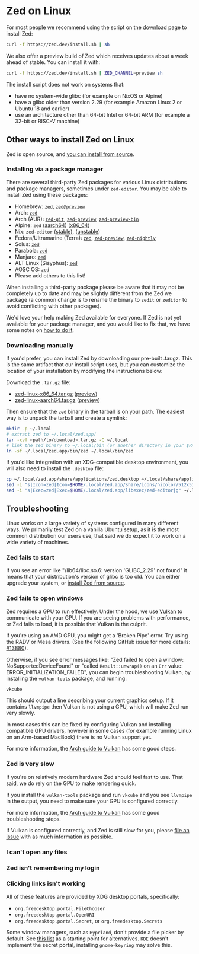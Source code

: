 # Zed on Linux

For most people we recommend using the script on the [download](/download) page to install Zed:

```sh
curl -f https://zed.dev/install.sh | sh
```

We also offer a preview build of Zed which receives updates about a week ahead of stable. You can install it with:

```sh
curl -f https://zed.dev/install.sh | ZED_CHANNEL=preview sh
```

The install script does not work on systems that:
* have no system-wide glibc (for example on NixOS or Alpine)
* have a glibc older than version 2.29 (for example Amazon Linux 2 or Ubuntu 18 and earlier)
* use an architecture other than 64-bit Intel or 64-bit ARM (for example a 32-bit or RISC-V machine)

## Other ways to install Zed on Linux

Zed is open source, and [you can install from source](./development/linux.md).

### Installing via a package manager

There are several third-party Zed packages for various Linux distributions and package managers, sometimes under `zed-editor`. You may be able to install Zed using these packages:

* Homebrew: [`zed`](https://formulae.brew.sh/cask/zed), [`zed@preview`](https://formulae.brew.sh/cask/zed@preview)
* Arch: [`zed`](https://archlinux.org/packages/extra/x86_64/zed/)
* Arch (AUR): [`zed-git`](https://aur.archlinux.org/packages/zed-git), [`zed-preview`](https://aur.archlinux.org/packages/zed-preview),  [`zed-preview-bin`](https://aur.archlinux.org/packages/zed-preview-bin)
* Alpine: `zed` ([aarch64](https://pkgs.alpinelinux.org/package/edge/testing/aarch64/zed)) ([x86_64](https://pkgs.alpinelinux.org/package/edge/testing/x86_64/zed))
* Nix: `zed-editor` ([stable](https://search.nixos.org/packages?show=zed-editor)), ([unstable](https://search.nixos.org/packages?channel=unstable&show=zed-editor))
* Fedora/Ultramarine (Terra): [`zed`](https://github.com/terrapkg/packages/tree/frawhide/anda/devs/zed/stable), [`zed-preview`](https://github.com/terrapkg/packages/tree/frawhide/anda/devs/zed/preview), [`zed-nightly`](https://github.com/terrapkg/packages/tree/frawhide/anda/devs/zed/nightly)
* Solus: [`zed`](https://github.com/getsolus/packages/tree/main/packages/z/zed)
* Parabola: [`zed`](https://www.parabola.nu/packages/extra/x86_64/zed/)
* Manjaro: [`zed`](https://packages.manjaro.org/?query=zed)
* ALT Linux (Sisyphus): [`zed`](https://packages.altlinux.org/en/sisyphus/srpms/zed/)
* AOSC OS: [`zed`](https://packages.aosc.io/packages/zed)
* Please add others to this list!

When installing a third-party package please be aware that it may not be completely up to date and may be slightly different from the Zed we package (a common change is to rename the binary to `zedit` or `zeditor` to avoid conflicting with other packages).

We'd love your help making Zed available for everyone. If Zed is not yet available for your package manager, and you would like to fix that, we have some notes on [how to do it](./development/linux.md#notes-for-packaging-zed).

### Downloading manually

If you'd prefer, you can install Zed by downloading our pre-built .tar.gz. This is the same artifact that our install script uses, but you can customize the location of your installation by modifying the instructions below:

Download the `.tar.gz` file:

* [zed-linux-x86_64.tar.gz](https://zed.dev/api/releases/stable/latest/zed-linux-x86_64.tar.gz) ([preview](https://zed.dev/api/releases/preview/latest/zed-linux-x86_64.tar.gz))
* [zed-linux-aarch64.tar.gz](https://zed.dev/api/releases/stable/latest/zed-linux-aarch64.tar.gz)
 ([preview](https://zed.dev/api/releases/preview/latest/zed-linux-aarch64.tar.gz))

Then ensure that the `zed` binary in the tarball is on your path. The easiest way is to unpack the tarball and create a symlink:

```sh
mkdir -p ~/.local
# extract zed to ~/.local/zed.app/
tar -xvf <path/to/download>.tar.gz -C ~/.local
# link the zed binary to ~/.local/bin (or another directory in your $PATH)
ln -sf ~/.local/zed.app/bin/zed ~/.local/bin/zed
```

If you'd like integration with an XDG-compatible desktop environment, you will also need to install the `.desktop` file:

```sh
cp ~/.local/zed.app/share/applications/zed.desktop ~/.local/share/applications/dev.zed.Zed.desktop
sed -i "s|Icon=zed|Icon=$HOME/.local/zed.app/share/icons/hicolor/512x512/apps/zed.png|g" ~/.local/share/applications/dev.zed.Zed.desktop
sed -i "s|Exec=zed|Exec=$HOME/.local/zed.app/libexec/zed-editor|g" ~/.local/share/applications/dev.zed.Zed.desktop
```

## Troubleshooting

Linux works on a large variety of systems configured in many different ways. We primarily test Zed on a vanilla Ubuntu setup, as it is the most common distribution our users use, that said we do expect it to work on a wide variety of machines.

### Zed fails to start

If you see an error like "/lib64/libc.so.6: version 'GLIBC_2.29' not found" it means that your distribution's version of glibc is too old. You can either upgrade your system, or [install Zed from source](./development/linux.md).

### Zed fails to open windows

Zed requires a GPU to run effectively. Under the hood, we use [Vulkan](https://www.vulkan.org/) to communicate with your GPU. If you are seeing problems with performance, or Zed fails to load, it is possible that Vulkan is the culprit.

If you're using an AMD GPU, you might get a 'Broken Pipe' error. Try using the RADV or Mesa drivers. (See the following GitHub issue for more details: [#13880](https://github.com/zed-industries/zed/issues/13880)).

Otherwise, if you see error messages like: "Zed failed to open a window: NoSupportedDeviceFound" or "called `Result::unwrap()` on an `Err` value: ERROR_INITIALIZATION_FAILED", you can begin troubleshooting Vulkan, by installing the `vulkan-tools` package, and running:

```sh
vkcube
```

This should output a line describing your current graphics setup. If it contains `llvmpipe` then Vulkan is not using a GPU, which will make Zed run very slowly.

In most cases this can be fixed by configuring Vulkan and installing compatible GPU drivers, however in some cases (for example running Linux on an Arm-based MacBook) there is no Vulkan support yet.

For more information, the [Arch guide to Vulkan](https://wiki.archlinux.org/title/Vulkan) has some good steps.

### Zed is very slow

If you're on relatively modern hardware Zed should feel fast to use. That said, we do rely on the GPU to make rendering quick.

If you install the `vulkan-tools` package and run `vkcube` and you see `llvmpipe` in the output, you need to make sure your GPU is configured correctly.

For more information, the [Arch guide to Vulkan](https://wiki.archlinux.org/title/Vulkan) has some good troubleshooting steps.

If Vulkan is configured correctly, and Zed is still slow for you, please [file an issue](https://github.com/zed-industries/zed) with as much information as possible.

### I can't open any files
### Zed isn't remembering my login
### Clicking links isn't working

All of these features are provided by XDG desktop portals, specifically:

- `org.freedesktop.portal.FileChooser`
- `org.freedesktop.portal.OpenURI`
- `org.freedesktop.portal.Secret`, or `org.freedesktop.Secrets`

Some window managers, such as `Hyprland`, don't provide a file picker by default. See [this list](https://wiki.archlinux.org/title/XDG_Desktop_Portal#List_of_backends_and_interfaces) as a starting point for alternatives. `KDE` doesn't implement the secret portal, installing `gnome-keyring` may solve this.

